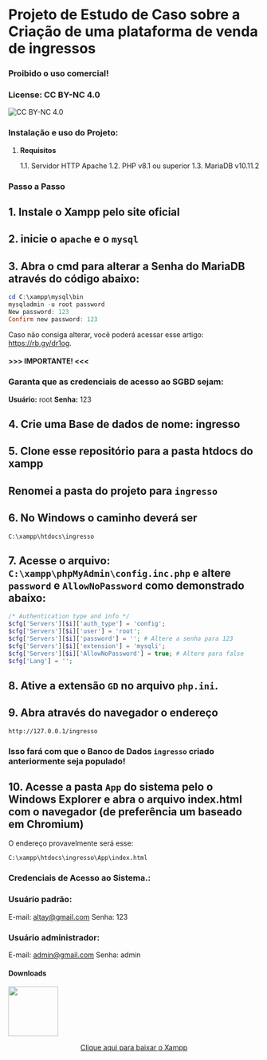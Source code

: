 
# Projeto de Estudo de Caso sobre a Criação de uma plataforma de venda de ingressos

  
### Proibido o uso comercial!

### License: CC BY-NC 4.0 

![CC BY-NC 4.0](https://i.creativecommons.org/l/by-nc/4.0/88x31.png)
 
### Instalação e uso do Projeto:

1. **Requisitos**

	1.1. Servidor HTTP Apache
	1.2. PHP v8.1 ou superior
	1.3. MariaDB v10.11.2

### Passo a Passo
## 1. Instale o Xampp pelo site oficial

## 2. inicie o ```apache``` e o ```mysql```

## 3. Abra o cmd  para alterar a Senha do MariaDB através do código abaixo:
```powershell
cd C:\xampp\mysql\bin
mysqladmin -u root password
New password: 123
Confirm new password: 123
```
Caso não consiga alterar, você poderá acessar esse artigo: https://rb.gy/dr1og.

#### >>> IMPORTANTE! <<<

### Garanta que as credenciais de acesso ao SGBD sejam:

**Usuário:** root
**Senha:** 123

## 4. Crie uma Base de dados de nome: **ingresso**

## 5. Clone esse repositório para a **pasta htdocs** do xampp 

## Renomei a pasta do projeto para ```ingresso```

## 6. No Windows o caminho deverá ser
```
C:\xampp\htdocs\ingresso
```
## 7. Acesse o arquivo:  ```C:\xampp\phpMyAdmin\config.inc.php``` e altere ```password``` e ```AllowNoPassword``` como demonstrado abaixo:
```php
/* Authentication type and info */
$cfg['Servers'][$i]['auth_type'] = 'config';
$cfg['Servers'][$i]['user'] = 'root';
$cfg['Servers'][$i]['password'] = ''; # Altere a senha para 123 
$cfg['Servers'][$i]['extension'] = 'mysqli';
$cfg['Servers'][$i]['AllowNoPassword'] = true; # Altere para false
$cfg['Lang'] = '';
```

## 8. Ative a extensão ```GD``` no arquivo ```php.ini```.

## 9. Abra através do navegador o endereço
```
http://127.0.0.1/ingresso
```

### Isso fará com que o Banco de Dados ```ingresso``` **criado anteriormente** seja populado!

## 10. Acesse a pasta ```App``` do sistema pelo o Windows Explorer e abra o arquivo index.html com o navegador (de preferência um baseado em Chromium)
O endereço provavelmente será esse:
```
C:\xampp\htdocs\ingresso\App\index.html
```

  

### Credenciais de Acesso ao Sistema.:

### **Usuário padrão**:
E-mail: altay@gmail.com
Senha: 123

### **Usuário administrador**:
E-mail: admin@gmail.com
Senha: admin

  

#### Downloads

<a  align='center'  href='https://sourceforge.net/projects/xampp/files/XAMPP%20Windows/8.2.4/xampp-windows-x64-8.2.4-0-VS16-installer.exe'  target="_blank">

<img  src="https://upload.wikimedia.org/wikipedia/en/thumb/7/78/XAMPP_logo.svg/1200px-XAMPP_logo.svg.png"  width='100px'>

<br>

Clique aqui para baixar o Xampp

</a>